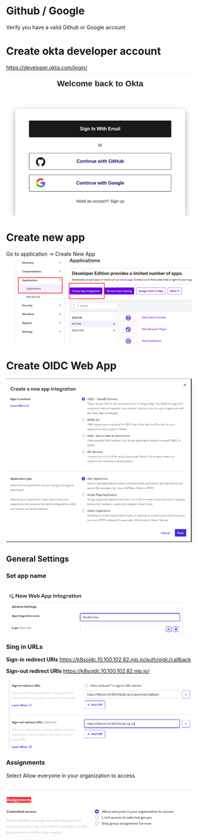 # Github / Google
Verify you have a valid Github or Google account

# Create okta developer account
<a href="https://developer.okta.com/login/">https://developer.okta.com/login/</a>

<img src="img/okta-register.png">

# Create new app
Go to application -> Create New App
<img src="img/create-application.png">


# Create OIDC Web App
<img src="img/create-oidc-web-app.png">


## General Settings
### Set app name
<img src="img/general-my-web-app.png">

### Sing in URLs

<B>Sign-in redirect URIs</B> https://k8soidc.10.100.102.82.nip.io/auth/oidc/callback

<B>Sign-out redirect URIs</B> https://k8soidc.10.100.102.82.nip.io/

<img src="img/sign-in-url.png">

### Assignments
Select Allow everyone in your organization to access

<img src="img/okta-assignments.png">
